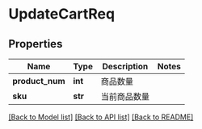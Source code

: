 # UpdateCartReq

## Properties
Name | Type | Description | Notes
------------ | ------------- | ------------- | -------------
**product_num** | **int** |  商品数量 | 
**sku** | **str** |  当前商品数量 | 

[[Back to Model list]](../README.md#documentation-for-models) [[Back to API list]](../README.md#documentation-for-api-endpoints) [[Back to README]](../README.md)

